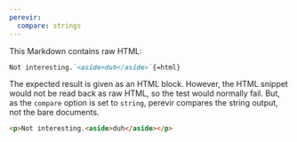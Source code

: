 ```yaml
---
perevir:
  compare: strings
---
```


This Markdown contains raw HTML:

``` markdown {#input}
Not interesting.`<aside>duh</aside>`{=html}
```

The expected result is given as an HTML block. However, the HTML
snippet would not be read back as raw HTML, so the test would
normally fail. But, as the `compare` option is set to `string`,
perevir compares the string output, not the bare documents.

``` html {#expected}
<p>Not interesting.<aside>duh</aside></p>
```
